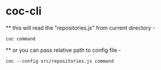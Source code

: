 # coc-cli

** this will read the "repositories.js" from current directory -
 ```
 coc command
 ```
 
 ** or you can pass relative path to config file -
 ```
 coc --config src/repositories.js command
 ```

